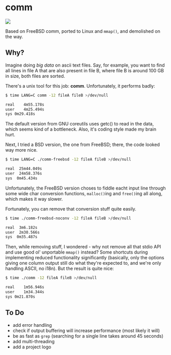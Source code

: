 # comm

![](https://github.com/knilch0r/comm/workflows/C%20CI/badge.svg)

Based on FreeBSD comm, ported to Linux and ```mmap()```, and demolished on the way.

## Why?

Imagine doing _big data_ on ascii text files. Say, for example, you want to find all lines in file A that
are also present in file B, where file B is around 100 GB in size, both files are sorted.

There's a unix tool for this job: __comm__. Unfortunately, it performs badly:

```bash
$ time LANG=C comm -12 fileA fileB >/dev/null

real	4m55.178s
user	4m25.494s
sys	0m29.418s
```
The default version from GNU coreutils uses getc() to read in the data, which seems kind of a bottleneck.
Also, it's coding style made my brain hurt.

Next, I tried a BSD version, the one from FreeBSD; there, the code looked way more nice.
```bash
$ time LANG=C ./comm-freebsd -12 fileA fileB >/dev/null

real  25m44.049s
user  24m58.376s
sys  0m45.434s
```
Unfortunately, the FreeBSD version choses to fiddle eacht input line through some wide char conversion
functions, ```malloc()```ing and ```free()```ing all along, which makes it way slower.

Fortunately, you can remove that conversion stuff quite easily.
```bash
$ time ./comm-freebsd-noconv -12 fileA fileB >/dev/null

real  3m6.182s
user  2m30.566s
sys  0m35.487s
```

Then, while removing stuff, I wondered - why not remove all that stdio API and use good ol'
unportable ```mmap()``` instead? Some shortcuts during implementing reduced functionality
significantly (basically, only the options giving one column output still do what they're
expected to, and we're only handling ASCII, no i18n). But the result is quite nice:

```bash
$ time ./comm -12 fileA fileB >/dev/null

real	1m56.946s
user	1m34.344s
sys	0m21.870s
```

## To Do

* add error handling
* check if output buffering will increase performance (most likely it will)
* be as fast as ```grep``` (searching for a single line takes around 45 seconds)
* add multi-threading
* add a project logo

